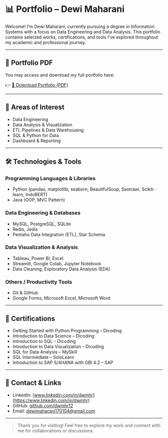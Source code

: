 # 📊 Portfolio – Dewi Maharani

Welcome! 
I’m Dewi Maharani, currently pursuing a degree in Information Systems with a focus on Data Engineering and Data Analysis.
This portfolio contains selected works, certifications, and tools I’ve explored throughout my academic and professional journey.

---

## 📄 Portfolio PDF  
You may access and download my full portfolio here:

👉 [📂 Download Portfolio (PDF)](./Portfolio-DewiMaharani.pdf)

---

## 🧠 Areas of Interest
- Data Engineering
- Data Analysis & Visualization
- ETL Pipelines & Data Warehousing
- SQL & Python for Data
- Dashboard & Reporting

---

## 🛠️ Technologies & Tools

### Programming Languages & Libraries
- Python (pandas, matplotlib, seaborn, BeautifulSoup, Sastrawi, Scikit-learn, IndoBERT)
- Java (OOP, MVC Pattern)

### Data Engineering & Databases
- MySQL, PostgreSQL, SQLite
- Redis, Jedis
- Pentaho Data Integration (ETL), Star Schema

### Data Visualization & Analysis
- Tableau, Power BI, Excel
- Streamlit, Google Colab, Jupyter Notebook
- Data Cleaning, Exploratory Data Analysis (EDA)

### Others / Productivity Tools
- Git & GitHub
- Google Forms, Microsoft Excel, Microsoft Word

---

## 🏅 Certifications
- Getting Started with Python Programming – Dicoding  
- Introduction to Data Science – Dicoding  
- Introduction to SQL – Dicoding  
- Introduction to Data Visualization – Dicoding  
- SQL for Data Analysis – MySkill  
- SQL Intermediate – SoloLearn  
- Introduction to SAP S/4HANA with GBI 4.2 – SAP  
  

---

## 🔗 Contact & Links
- LinkedIn: [www.linkedin.com/in/dwmhr](https://www.linkedin.com/in/dwmhr)
- GitHub: [github.com/dwmhr12](https://github.com/dwmhr12)
- Email: [dewimaharani170104@gmail.com](mailto:dewimaharani170104@gmail.com)
  
---

> Thank you for visiting! Feel free to explore my work and connect with me for collaborations or discussions.
